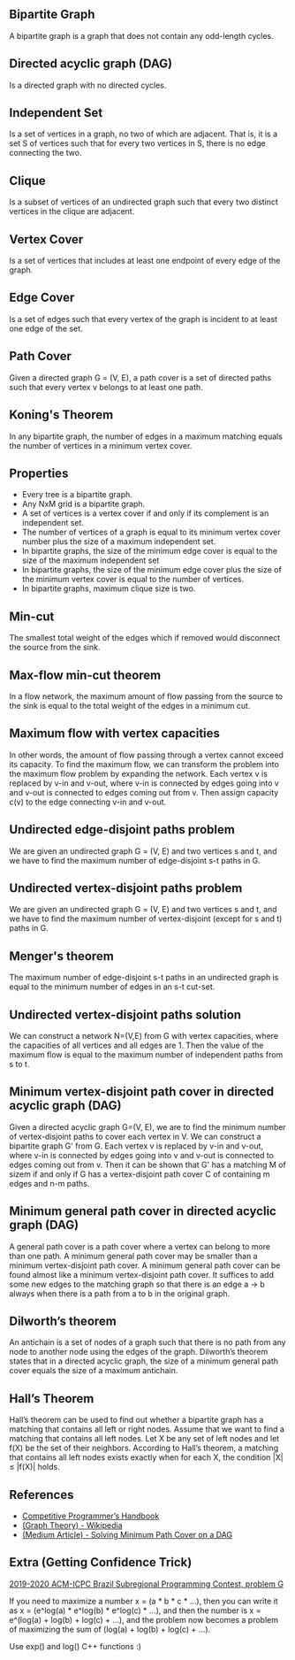 ## Bipartite Graph

A bipartite graph is a graph that does not contain any odd-length cycles.

## Directed acyclic graph (DAG)

Is a directed graph with no directed cycles.

## Independent Set

Is a set of vertices in a graph, no two of which are adjacent. That is, it is a set S of vertices such that for every two vertices in S, there is no edge connecting the two.

## Clique

Is a subset of vertices of an undirected graph such that every two distinct vertices in the clique are adjacent.

## Vertex Cover

Is a set of vertices that includes at least one endpoint of every edge of the graph.

## Edge Cover

Is a set of edges such that every vertex of the graph is incident to at least one edge of the set.

## Path Cover

Given a directed graph G = (V, E), a path cover is a set of directed paths such that every vertex v belongs to at least one path.

## Koning's Theorem

In any bipartite graph, the number of edges in a maximum matching equals the number of vertices in a minimum vertex cover.

## Properties

- Every tree is a bipartite graph.
- Any NxM grid is a bipartite graph.
- A set of vertices is a vertex cover if and only if its complement is an independent set.
- The number of vertices of a graph is equal to its minimum vertex cover number plus the size of a maximum independent set.
- In bipartite graphs, the size of the minimum edge cover is equal to the size of the maximum independent set
- In bipartite graphs, the size of the minimum edge cover plus the size of the minimum vertex cover is equal to the number of vertices.
- In bipartite graphs, maximum clique size is two.

## Min-cut

The smallest total weight of the edges which if removed would disconnect the source from the sink.

## Max-flow min-cut theorem

In a flow network, the maximum amount of flow passing from the source to the sink is equal to the total weight of the edges in a minimum cut.

## Maximum flow with vertex capacities

In other words, the amount of flow passing through a vertex cannot exceed its capacity. To find the maximum flow, we can transform the problem into the maximum flow problem by expanding the network. Each vertex v is replaced by v-in and v-out, where v-in is connected by edges going into v and v-out is connected to edges coming out from v. Then assign capacity c(v) to the edge connecting v-in and v-out.

## Undirected edge-disjoint paths problem

We are given an undirected graph G = (V, E) and two vertices s and t, and we have to find the maximum number of edge-disjoint s-t paths in G.

## Undirected vertex-disjoint paths problem

We are given an undirected graph G = (V, E) and two vertices s and t, and we have to find the maximum number of vertex-disjoint (except for s and t) paths in G.

## Menger's theorem

The maximum number of edge-disjoint s-t paths in an undirected graph is equal to the minimum number of edges in an s-t cut-set.

## Undirected vertex-disjoint paths solution

We can construct a network N=(V,E) from G with vertex capacities, where the capacities of all vertices and all edges are 1. Then the value of the maximum flow is equal to the maximum number of independent paths from s to t.

## Minimum vertex-disjoint path cover in directed acyclic graph (DAG)

Given a directed acyclic graph G=(V, E), we are to find the minimum number of vertex-disjoint paths to cover each vertex in V. We can construct a bipartite graph G' from G. Each vertex v is replaced by v-in and v-out, where v-in is connected by edges going into v and v-out is connected to edges coming out from v. Then it can be shown that G' has a matching M of sizem if and only if G has a vertex-disjoint path cover C of containing m edges and n-m paths.

## Minimum general path cover in directed acyclic graph (DAG)

A general path cover is a path cover where a vertex can belong to more than one path. A minimum general path cover may be smaller than a minimum vertex-disjoint path cover. A minimum general path cover can be found almost like a minimum vertex-disjoint path cover. It suffices to add some new edges to the matching graph so that there is an edge a → b always when there is a path from a to b in the original graph.

## Dilworth’s theorem

An antichain is a set of nodes of a graph such that there is no path from any node to another node using the edges of the graph. Dilworth’s theorem states that in a directed acyclic graph, the size of a minimum general path cover equals the size of a maximum antichain.

## Hall’s Theorem

Hall’s theorem can be used to find out whether a bipartite graph has a matching that contains all left or right nodes. Assume that we want to find a matching that contains all left nodes. Let X be any set of left nodes and let f(X) be the set of their neighbors. According to Hall’s theorem, a matching that contains all left nodes exists exactly when for
each X, the condition |X| ≤ |f(X)| holds.

## References

- [Competitive Programmer’s Handbook](https://cses.fi/book/book.pdf)
- [(Graph Theory) - Wikipedia](https://en.wikipedia.org/wiki/Graph_theory)
- [(Medium Article) - Solving Minimum Path Cover on a DAG](https://towardsdatascience.com/solving-minimum-path-cover-on-a-dag-21b16ca11ac0)

## Extra (Getting Confidence Trick)

[2019-2020 ACM-ICPC Brazil Subregional Programming Contest, problem G](https://codeforces.com/gym/102346/problem/G)

<p>If you need to maximize a number x = (a * b * c * ...), then you can write it as x = (e^log(a) * e^log(b) * e^log(c) * ...), and then the number is x = e^(log(a) + log(b) + log(c) + ...), and the problem now becomes a problem of maximizing the sum of (log(a) + log(b) + log(c) + ...).<p/>

Use exp() and log() C++ functions :)

